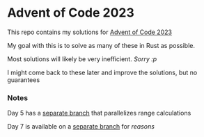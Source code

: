 # Advent of Code 2023

This repo contains my solutions for [Advent of Code 2023](https://adventofcode.com/2023)

My goal with this is to solve as many of these in Rust as possible.

Most solutions will likely be very inefficient. *Sorry :p*

I might come back to these later and improve the solutions, but no guarantees

### Notes

Day 5 has a [separate branch](https://github.com/uzervlad/aoc2023/tree/day5-rayon) that parallelizes range calculations

Day 7 is available on a [separate branch](https://github.com/uzervlad/aoc2023/tree/day7) for *reasons*